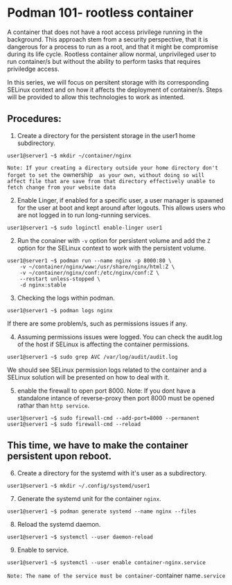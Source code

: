 # Podman 101- rootless container
A container that does not have a root access privilege running in the background. This approach stem from a security perspective, that it is dangerous for a process to run as a root, and that it might be compromise
during its life cycle. Rootless container allow normal, unprivileged user to run container/s but without the ability to perform tasks that
requires priviledge access.

In this series, we will focus on persitent storage with its corresponding SELinux context and on how it affects the deployment of container/s. Steps will be provided to allow this technologies to work as intented.

## Procedures:

1. Create a directory for the persistent storage in the user1 home subdirectory.
```
user1@server1 ~$ mkdir ~/container/nginx
```
`Note: If your creating a directory outside your home directory don't forget to set the `ownership`  as your own, without doing so will affect file that are save from that directory effectively unable to fetch change from your website data`

2. Enable Linger, if enabled for a specific user, a user manager is spawned for the user at boot and kept around after logouts. This allows users who are not logged in to run long-running services.
```
user1@server1 ~$ sudo loginctl enable-linger user1
```
2. Run the conainer with `-v` option for persistent volume and add the `Z` option for the SELinux context to work with the persistent volume.
```
user1@server1 ~$ podman run --name nginx -p 8000:80 \
    -v ~/container/nginx/www:/usr/share/nginx/html:Z \
    -v ~/container/nginx/conf:/etc/nginx/conf:Z \
    --restart unless-stopped \
    -d nginx:stable
```
3. Checking the logs within podman.
```
user1@server1 ~$ podman logs nginx
```
If there are some problem/s, such as permissions issues if any.

4. Assuming permissions issues were logged. You can check the audit.log of the host if SELinux is affecting the container permissions.
```
user1@server1 ~$ sudo grep AVC /var/log/audit/audit.log
```
We should see SELinux permission logs related to the container and a SELinux solution will be presented on how to deal with it.

5. enable the firewall to open port 8000.
Note: If you dont have a standalone intance of reverse-proxy then port 8000 must be opened rathar than `http service`.
```
user1@server1 ~$ sudo firewall-cmd --add-port=8000 --permanent
user1@server1 ~$ sudo firewall-cmd --reload
```
## This time, we have to make the container persistent upon reboot.

6. Create a directory for the systemd with it's user as a subdirectory.

```
user1@server1 ~$ mkdir ~/.config/systemd/user1
```
7. Generate the systemd unit for the container `nginx`.
```
user1@server1 ~$ podman generate systemd --name nginx --files
```
8. Reload the systemd daemon.
```
user1@server1 ~$ systemctl --user daemon-reload
```
9. Enable to service.
```
user1@server1 ~$ systemctl --user enable container-nginx.service
```

`Note: The name of the service must be container-`container name`.service`